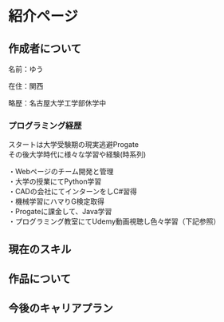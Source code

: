 <h1>紹介ページ</h1>
<h2>作成者について</h2>
<p>名前：ゆう</p>
<p>在住：関西</p>
<p>略歴：名古屋大学工学部休学中</p>
<h3>プログラミング経歴</h3>
<p>
スタートは大学受験期の現実逃避Progate<br>
その後大学時代に様々な学習や経験(時系列)
</p>
<p>
・Webページのチーム開発と管理<br>
・大学の授業にてPython学習<br>
・CADの会社にてインターンをしC#習得<br>
・機械学習にハマりG検定取得<br>
・Progateに課金して、Java学習<br>
・プログラミング教室にてUdemy動画視聴し色々学習（下記参照）
</p>
<h2>現在のスキル</h2>

<h2>作品について</h2>

<h2>今後のキャリアプラン</h2>
